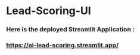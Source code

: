 # Lead-Scoring-UI

### Here is the deployed Streamlit Application :
### https://ai-lead-scoring.streamlit.app/
